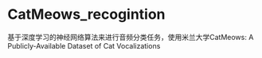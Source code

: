 # CatMeows_recogintion
基于深度学习的神经网络算法来进行音频分类任务，使用米兰大学CatMeows: A Publicly-Available Dataset of Cat Vocalizations
